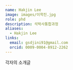 ```yaml
---
name: Hakjin Lee
image: images/이학진.jpg
role: phd
description: 석박사통합과정
aliases:
  - Hakjin Lee
links:
  email: gsdjini91@gmail.com
  orcid: 0009-0004-8912-2262
---
```


각자의 소개글
